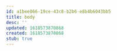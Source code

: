 ```yaml
---
id: a1bee866-19ce-43c8-b2b6-e8b4b6043bb5
title: body
desc: ''
updated: 1618573870868
created: 1618573870868
stub: true
---
```


